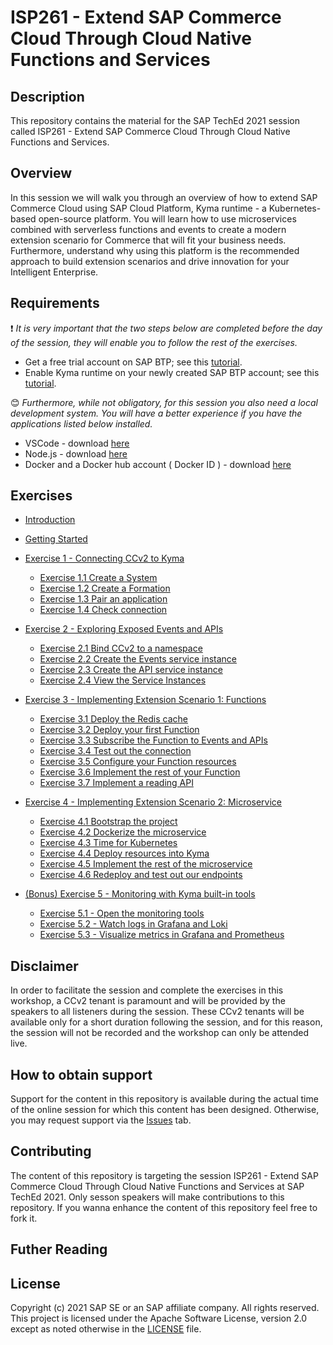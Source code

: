 # ISP261 - Extend SAP Commerce Cloud Through Cloud Native Functions and Services

## Description

This repository contains the material for the SAP TechEd 2021 session called ISP261 - Extend SAP Commerce Cloud Through Cloud Native Functions and Services.

## Overview

In this session we will walk you through an overview of how to extend SAP Commerce Cloud using SAP Cloud Platform, Kyma runtime - a Kubernetes-based open-source platform. You will learn how to use microservices combined with serverless functions and events to create a modern extension scenario for Commerce that will fit your business needs. Furthermore, understand why using this platform is the recommended approach to build extension scenarios and drive innovation for your Intelligent Enterprise.

## Requirements

❗ _It is very important that the two steps below are completed before the day of the session, they will enable you to follow the rest of the exercises._

- Get a free trial account on SAP BTP; see this [tutorial](https://developers.sap.com/tutorials/hcp-create-trial-account.html).
- Enable Kyma runtime on your newly created SAP BTP account; see this [tutorial](https://developers.sap.com/tutorials/cp-kyma-getting-started.html).

😊 _Furthermore, while not obligatory, for this session you also need a local development system. You will have a better experience if you have the applications listed below installed._

- VSCode - download [here](https://code.visualstudio.com/)
- Node.js - download [here](https://nodejs.org/en/download/)
- Docker and a Docker hub account ( Docker ID ) - download [here](https://www.docker.com/products/docker-desktop)

## Exercises

- [Introduction](./prerequisites-isp261.pdf)
- [Getting Started](exercises/ex0/)
- [Exercise 1 - Connecting CCv2 to Kyma](exercises/ex1/)

  - [Exercise 1.1 Create a System](exercises/ex1#exercise-11-create-a-system)
  - [Exercise 1.2 Create a Formation](exercises/ex1#exercise-12-create-a-formation)
  - [Exercise 1.3 Pair an application](exercises/ex1#exercise-13-pair-an-application)
  - [Exercise 1.4 Check connection](exercises/ex1#exercise-14-check-connection)

- [Exercise 2 - Exploring Exposed Events and APIs](exercises/ex2/)

  - [Exercise 2.1 Bind CCv2 to a namespace](exercises/ex2#exercise-21-bind-ccv2-to-a-namespace)
  - [Exercise 2.2 Create the Events service instance](exercises/ex2#exercise-22-create-the-events-service-instance)
  - [Exercise 2.3 Create the API service instance](exercises/ex2#exercise-23-create-the-api-service-instance)
  - [Exercise 2.4 View the Service Instances](exercises/ex2#exercise-24-view-the-service-instances)

- [Exercise 3 - Implementing Extension Scenario 1: Functions](exercises/ex3/)

  - [Exercise 3.1 Deploy the Redis cache](exercises/ex3#exercise-31-deploy-the-redis-cache)
  - [Exercise 3.2 Deploy your first Function](exercises/ex3#exercise-32-deploy-your-first-function)
  - [Exercise 3.3 Subscribe the Function to Events and APIs](exercises/ex3#exercise-33-subscribe-the-function-to-events-and-apis)
  - [Exercise 3.4 Test out the connection](exercises/ex3#exercise-34-test-out-the-connection)
  - [Exercise 3.5 Configure your Function resources](exercises/ex3#exercise-35-configure-your-function-resources)
  - [Exercise 3.6 Implement the rest of your Function](exercises/ex3#exercise-36-implement-the-rest-of-your-function)
  - [Exercise 3.7 Implement a reading API](exercises/ex3#exercise-37-implement-a-reading-api)

- [Exercise 4 - Implementing Extension Scenario 2: Microservice](exercises/ex4/)

  - [Exercise 4.1 Bootstrap the project](exercises/ex4#exercise-41-bootstrap-the-project)
  - [Exercise 4.2 Dockerize the microservice](exercises/ex4#exercise-42-dockerize-the-microservice)
  - [Exercise 4.3 Time for Kubernetes](exercises/ex4#exercise-43-time-for-kubernetes)
  - [Exercise 4.4 Deploy resources into Kyma](exercises/ex4#exercise-44-deploy-resources-into-kyma)
  - [Exercise 4.5 Implement the rest of the microservice](exercises/ex4#exercise-45-implement-the-rest-of-the-microservice)
  - [Exercise 4.6 Redeploy and test out our endpoints](exercises/ex4#exercise-46-redeploy-and-test-our-endpoints)

- [(Bonus) Exercise 5 - Monitoring with Kyma built-in tools](exercises/ex5/)
  - [Exercise 5.1 - Open the monitoring tools](exercises/ex5#exercise-51-open-the-monitoring-tools)
  - [Exercise 5.2 - Watch logs in Grafana and Loki](exercises/ex5#exercise-52-watch-logs-in-grafana-and-loki)
  - [Exercise 5.3 - Visualize metrics in Grafana and Prometheus](exercises/ex5#exercise-53-visualize-metrics-in-grafana-and-prometheus)

## Disclaimer

In order to facilitate the session and complete the exercises in this workshop, a CCv2 tenant is paramount and will be provided by the speakers to all listeners during the session. These CCv2 tenants will be available only for a short duration following the session, and for this reason, the session will not be recorded and the workshop can only be attended live.

## How to obtain support

Support for the content in this repository is available during the actual time of the online session for which this content has been designed. Otherwise, you may request support via the [Issues](../../issues) tab.

## Contributing

The content of this repository is targeting the session ISP261 - Extend SAP Commerce Cloud Through Cloud Native Functions and Services at SAP TechEd 2021. Only sesson speakers will make contributions to this repository. If you wanna enhance the content of this repository feel free to fork it.

## Futher Reading

## License

Copyright (c) 2021 SAP SE or an SAP affiliate company. All rights reserved. This project is licensed under the Apache Software License, version 2.0 except as noted otherwise in the [LICENSE](LICENSES/Apache-2.0.txt) file.
